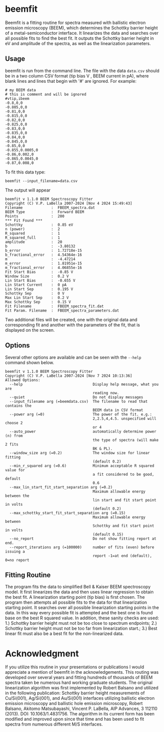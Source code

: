 # beemfit

Beemfit is a fitting routine for spectra measured with ballistic electron emission microscopy (BEEM), which determines the Schottky barrier height of a metal-semiconductor interface.  It linearizes the data and searches over all possible fits to find the best fit.  It outputs the Schottky barrier height in eV and amplitude of the spectra, as well as the linearization parameters.

## Usage

beemfit is run from the command line.  The file with the data `data.csv` should be in a two column CSV format (tip bias V , BEEM current in pA), where blank lines and lines that begin with '#' are ignored.  For example:

```
# my BEEM data
# this is comment and will be ignored
#vtip,ibeem
-0.8,0,0
-0.805,0,0
-0.81,0,0
-0.815,0,0
-0.82,0,0
-0.825,0,0
-0.83,0,0
-0.835,0,0
-0.84,0,0
-0.845,0,0
-0.85,0,0
-0.855,0.0005,0
-0.86,0.002,0
-0.865,0.0045,0
-0.87,0.008,0
```

To fit this data type:
```
beemfit --input_filename=data.csv
```
The output will appear
```
beemfit v 1.1.0 BEEM Spectroscopy Fitter
Copyright (C) V.P. LaBella 2007-2024 [Nov 4 2024 15:49:43]
Filename             :  FBEEM_spectra.dat
BEEM Type            :  Forward BEEM
Points               :  200
*** Fit Found ***
Schottky             :  0.85 eV
n (power)            :  2
R_squared            :  1
R_squared_full       :  1
amplitude            :  20
b                    :  -3.80132
b_error              :  1.72718e-15
b_fractional_error   :  4.54364e-16
m                    :  -4.47214
m_error              :  1.81951e-15
m_fractional_error   :  4.06855e-16
Fit Start Bias       :  -0.85 V
Window Size          :  0.2 V
Lin Start Bias       :  -0.655 V
Lin Start Current    :  0 pA
Lin Start Sep        :  0.195 V
Schottky Sep         :  0 V
Max Lin Start Sep    :  0.2 V
Max Schottky Sep     :  0.15 V
Fit Filename         :  FBEEM_spectra_fit.dat
Fit Param. Filename  :  FBEEM_spectra_parameters.dat
```

Two additional files will be created, one with the original data and corresponding fit and another with the parameters of the fit, that is displayed on the screen.  

## Options

Several other options are available and can be seen with the `--help` command shown below.

```
beemfit v 1.1.0 BEEM Spectroscopy Fitter
Copyright (C) V.P. LaBella 2007-2024 [Nov 7 2024 10:13:36]
Allowed Options:
  --help                                Display help message, what you are
                                        reading now.
  --quiet                               Do not display messages
  --input_filename arg (=beemdata.csv)  The filename to read that contains the
                                        BEEM data in CSV format
  --power arg (=0)                      The power of the fit. e.g.:
                                        2,2.5,4,4.5. unspecified will choose 2
                                        or 4
  --auto_power                          automatically determine power (n) from
                                        the type of spectra (will make 2 fits
                                        BK & PL).
  --window_size arg (=0.2)              The window size for linear fitting
                                        (default 0.2)
  --min_r_squared arg (=0.6)            Minimum acceptable R squared value for
                                        a fit considered to be good, default
                                        0.6
  --max_lin_start_fit_start_separation arg (=0.2)
                                        Maximum allowable energy between the
                                        lin start and fit start point in volts
                                        (default 0.2)
  --max_schottky_start_fit_start_separation arg (=0.15)
                                        Maximum allowable energy between
                                        Schottky and fit start point in volts
                                        (default 0.15)
  --no_report                           Do not show fitting report at end.
  --report_iterations arg (=100000)     number of fits (even) before issuing a
                                        report -1=at end (default), 0=no report

```


## Fitting Routine

The program fits the data to simplified Bell & Kaiser BEEM spectroscopy model.  It first linearizes the data and then uses linear regression to obtain the best fit. A linearization starting point (tip bias) is first chosen.  The program then attempts all possible fits to the data for that linearization starting point.  It searches over all possible linearization starting points in the data.  In this way every possible fit is attempted and the best one is found base on the best R squared value.  In addition, these sanity checks are used: 1.) Schottky barrier height must not be too close to spectrum endpoints; 2.) Schottky barrier height must not be too far from linearization start.; 3.) Best linear fit must also be a best fit for the non-linearized data.

# Acknowledgment

If you utilize this routine in your presentations or publications I would appreciate a mention of beemfit in the acknowledgements.  This routing was developed over several years and fitting hundreds of thousands of BEEM spectra taken be numerous hard working graduate students.  The original linearization algorithm was first implemented by Robert Balsano and utilized in the following publication: Schottky barrier height measurements of Cu/Si(001), Ag/Si(001), and Au/Si(001) interfaces utilizing ballistic electron emission microscopy and ballistic hole emission microscopy, Robert Balsano, Akitomo Matsubayashi, Vincent P. LaBella, AIP Advances, 3 112110 (2013). DOI: 10.1063/1.4831756.  The algorithm in its current form has been modified and improved upon since that time and has been used to fit spectra from numerous different M/S interfaces.

